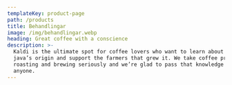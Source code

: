 ```yaml
---
templateKey: product-page
path: /products
title: Behandlingar
image: /img/behandlingar.webp
heading: Great coffee with a conscience
description: >-
  Kaldi is the ultimate spot for coffee lovers who want to learn about their
  java’s origin and support the farmers that grew it. We take coffee production,
  roasting and brewing seriously and we’re glad to pass that knowledge to
  anyone.
---
```


